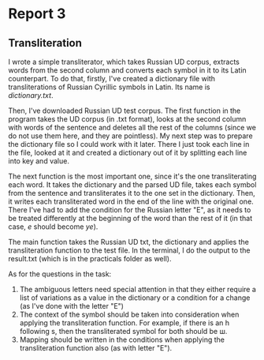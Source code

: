 # Report 3
## Transliteration

I wrote a simple transliterator, which takes Russian UD corpus, extracts words from the second column and converts each symbol in it to its Latin counterpart. To do that, firstly, I've created a dictionary file with transliterations of Russian Cyrillic symbols in Latin. Its name is *dictionary.txt*.

Then, I've downloaded Russian UD test corpus. The first function in the program takes the UD corpus (in .txt format), looks at the second column with words of the sentence and deletes all the rest of the columns (since we do not use them here, and they are pointless).
My next step was to prepare the dictionary file so I could work with it later. There I just took each line in the file, looked at it and created a dictionary out of it by splitting each line into key and value.

The next function is the most important one, since it's the one transliterating each word. It takes the dictionary and the parsed UD file, takes each symbol from the sentence and transliterates it to the one set in the dictionary. Then, it writes each transliterated word in the end of the line with the original one. There I've had to add the condition for the Russian letter "Е", as it needs to be treated differently at the beginning of the word than the rest of it (in that case, *e* should become *ye*).

The main function takes the Russian UD txt, the dictionary and applies the transliteration function to the test file. In the terminal, I do the output to the result.txt (which is in the practicals folder as well).

As for the questions in the task:
1) The ambiguous letters need special attention in that they either require a list of variations as a value in the dictionary or a condition for a change (as I've done with the letter "E")
2) The context of the symbol should be taken into consideration when applying the transliteration function. For example, if there is an h following s, then the transliterated symbol for both should be ш.
3) Mapping should be written in the conditions when applying the transliteration function also (as with letter "Е").
